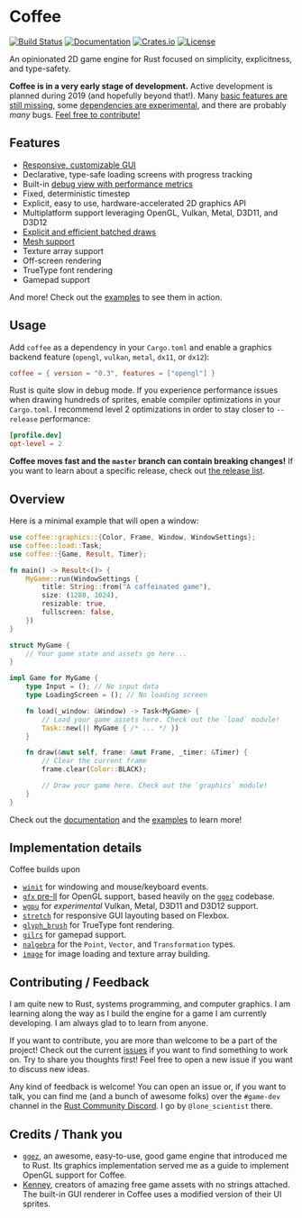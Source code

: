 # Coffee

[![Build Status](https://travis-ci.org/hecrj/coffee.svg?branch=master)](https://travis-ci.org/hecrj/coffee)
[![Documentation](https://docs.rs/coffee/badge.svg)](https://docs.rs/coffee)
[![Crates.io](https://img.shields.io/crates/v/coffee.svg)](https://crates.io/crates/coffee)
[![License](https://img.shields.io/crates/l/coffee.svg)](https://github.com/hecrj/coffee/blob/master/LICENSE)

An opinionated 2D game engine for Rust focused on simplicity, explicitness, and
type-safety.

__Coffee is in a very early stage of development.__ Active development is
planned during 2019 (and hopefully beyond that!). Many [basic features are still
missing], some [dependencies are experimental], and there are probably _many_
bugs. [Feel free to contribute!]

[basic features are still missing]: https://github.com/hecrj/coffee/issues?q=is%3Aissue+is%3Aopen+label%3Afeature
[dependencies are experimental]: #implementation-details
[Feel free to contribute!]: #contributing--feedback

## Features
  * [Responsive, customizable GUI]
  * Declarative, type-safe loading screens with progress tracking
  * Built-in [debug view with performance metrics]
  * Fixed, deterministic timestep
  * Explicit, easy to use, hardware-accelerated 2D graphics API
  * Multiplatform support leveraging OpenGL, Vulkan, Metal, D3D11, and D3D12
  * [Explicit and efficient batched draws]
  * [Mesh support]
  * Texture array support
  * Off-screen rendering
  * TrueType font rendering
  * Gamepad support

And more! Check out the [examples] to see them in action.

[Responsive, customizable GUI]: https://gfycat.com/gloomyweakhammerheadshark
[debug view with performance metrics]: https://github.com/hecrj/coffee/blob/master/images/debug.png
[Explicit and efficient batched draws]: https://gfycat.com/beautifulseparatebeetle
[Mesh support]: https://gfycat.com/academicglossykingfisher

## Usage
Add `coffee` as a dependency in your `Cargo.toml` and enable a graphics backend
feature (`opengl`, `vulkan`, `metal`, `dx11`, or `dx12`):

```toml
coffee = { version = "0.3", features = ["opengl"] }
```

Rust is quite slow in debug mode. If you experience performance issues when
drawing hundreds of sprites, enable compiler optimizations in your `Cargo.toml`.
I recommend level 2 optimizations in order to stay closer to `--release`
performance:

```toml
[profile.dev]
opt-level = 2
```

__Coffee moves fast and the `master` branch can contain breaking changes!__ If
you want to learn about a specific release, check out [the release list].

[the release list]: https://github.com/hecrj/coffee/releases

## Overview
Here is a minimal example that will open a window:

```rust
use coffee::graphics::{Color, Frame, Window, WindowSettings};
use coffee::load::Task;
use coffee::{Game, Result, Timer};

fn main() -> Result<()> {
    MyGame::run(WindowSettings {
        title: String::from("A caffeinated game"),
        size: (1280, 1024),
        resizable: true,
        fullscreen: false,
    })
}

struct MyGame {
    // Your game state and assets go here...
}

impl Game for MyGame {
    type Input = (); // No input data
    type LoadingScreen = (); // No loading screen

    fn load(_window: &Window) -> Task<MyGame> {
        // Load your game assets here. Check out the `load` module!
        Task::new(|| MyGame { /* ... */ })
    }

    fn draw(&mut self, frame: &mut Frame, _timer: &Timer) {
        // Clear the current frame
        frame.clear(Color::BLACK);

        // Draw your game here. Check out the `graphics` module!
    }
}
```

Check out the [documentation] and the [examples] to learn more!

[documentation]: https://docs.rs/coffee
[examples]: https://github.com/hecrj/coffee/tree/master/examples

## Implementation details
Coffee builds upon

  * [`winit`] for windowing and mouse/keyboard events.
  * [`gfx` pre-ll] for OpenGL support, based heavily on the [`ggez`] codebase.
  * [`wgpu`] for _experimental_ Vulkan, Metal, D3D11 and D3D12 support.
  * [`stretch`] for responsive GUI layouting based on Flexbox.
  * [`glyph_brush`] for TrueType font rendering.
  * [`gilrs`] for gamepad support.
  * [`nalgebra`] for the `Point`, `Vector`, and `Transformation` types.
  * [`image`] for image loading and texture array building.

[`winit`]: https://github.com/rust-windowing/winit
[`gfx` pre-ll]: https://github.com/gfx-rs/gfx/tree/pre-ll
[`wgpu`]: https://github.com/gfx-rs/wgpu
[`stretch`]: https://github.com/vislyhq/stretch
[`glyph_brush`]: https://github.com/alexheretic/glyph-brush/tree/master/glyph-brush
[`gilrs`]: https://gitlab.com/gilrs-project/gilrs
[`nalgebra`]: https://github.com/rustsim/nalgebra
[`image`]: https://github.com/image-rs/image

## Contributing / Feedback
I am quite new to Rust, systems programming, and computer graphics. I am
learning along the way as I build the engine for a game I am currently
developing. I am always glad to to learn from anyone.

If you want to contribute, you are more than welcome to be a part of the
project! Check out the current [issues] if you want to find something to work
on. Try to share you thoughts first! Feel free to open a new issue if you want
to discuss new ideas.

Any kind of feedback is welcome! You can open an issue or, if you want to talk,
you can find me (and a bunch of awesome folks) over the `#game-dev` channel in
the [Rust Community Discord]. I go by `@lone_scientist` there.

[issues]: https://github.com/hecrj/coffee/issues
[Rust Community Discord]: https://bit.ly/rust-community

## Credits / Thank you
  * [`ggez`], an awesome, easy-to-use, good game engine that introduced me to
    Rust. Its graphics implementation served me as a guide to implement OpenGL
    support for Coffee.
  * [Kenney], creators of amazing free game assets with no strings attached. The
    built-in GUI renderer in Coffee uses a modified version of their UI sprites.

[`ggez`]: https://github.com/ggez/ggez
[Kenney]: https://kenney.nl
